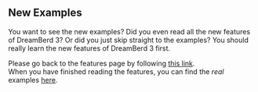 ## New Examples

You want to see the new examples? Did you even read all the new features of DreamBerd 3? Or did you just skip straight to the examples? You should really learn the new features of DreamBerd 3 first.<br>

Please go back to the features page by following [this link](https://github.com/TodePond/DreamBerd/blob/main/README.md).<br>
When you have finished reading the features, you can find the _real_ examples [here](https://github.com/TodePond/DreamBerd/blob/main/res/Examples.md).

